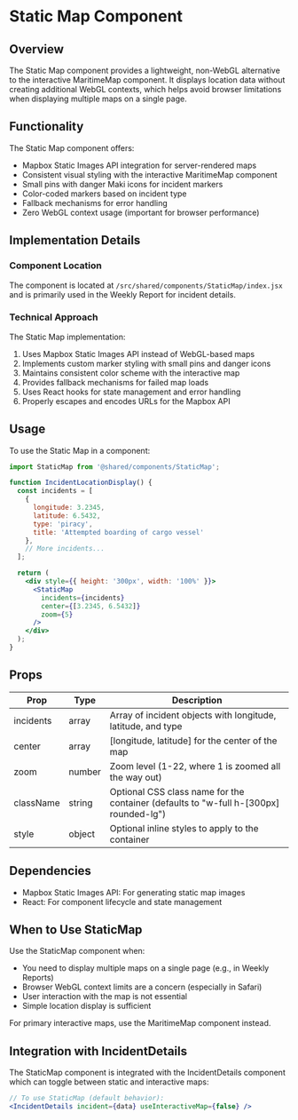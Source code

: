 # Static Map Component

## Overview

The Static Map component provides a lightweight, non-WebGL alternative to the interactive MaritimeMap component. It displays location data without creating additional WebGL contexts, which helps avoid browser limitations when displaying multiple maps on a single page.

## Functionality

The Static Map component offers:
- Mapbox Static Images API integration for server-rendered maps
- Consistent visual styling with the interactive MaritimeMap component
- Small pins with danger Maki icons for incident markers
- Color-coded markers based on incident type
- Fallback mechanisms for error handling
- Zero WebGL context usage (important for browser performance)

## Implementation Details

### Component Location

The component is located at `/src/shared/components/StaticMap/index.jsx` and is primarily used in the Weekly Report for incident details.

### Technical Approach

The Static Map implementation:
1. Uses Mapbox Static Images API instead of WebGL-based maps
2. Implements custom marker styling with small pins and danger icons
3. Maintains consistent color scheme with the interactive map
4. Provides fallback mechanisms for failed map loads
5. Uses React hooks for state management and error handling
6. Properly escapes and encodes URLs for the Mapbox API

## Usage

To use the Static Map in a component:

```jsx
import StaticMap from '@shared/components/StaticMap';

function IncidentLocationDisplay() {
  const incidents = [
    {
      longitude: 3.2345,
      latitude: 6.5432,
      type: 'piracy',
      title: 'Attempted boarding of cargo vessel'
    },
    // More incidents...
  ];

  return (
    <div style={{ height: '300px', width: '100%' }}>
      <StaticMap 
        incidents={incidents}
        center={[3.2345, 6.5432]}
        zoom={5}
      />
    </div>
  );
}
```

## Props

| Prop | Type | Description |
|------|------|-------------|
| incidents | array | Array of incident objects with longitude, latitude, and type |
| center | array | [longitude, latitude] for the center of the map |
| zoom | number | Zoom level (1-22, where 1 is zoomed all the way out) |
| className | string | Optional CSS class name for the container (defaults to "w-full h-[300px] rounded-lg") |
| style | object | Optional inline styles to apply to the container |

## Dependencies

- Mapbox Static Images API: For generating static map images
- React: For component lifecycle and state management

## When to Use StaticMap

Use the StaticMap component when:
- You need to display multiple maps on a single page (e.g., in Weekly Reports)
- Browser WebGL context limits are a concern (especially in Safari)
- User interaction with the map is not essential
- Simple location display is sufficient

For primary interactive maps, use the MaritimeMap component instead.

## Integration with IncidentDetails

The StaticMap component is integrated with the IncidentDetails component which can toggle between static and interactive maps:

```jsx
// To use StaticMap (default behavior):
<IncidentDetails incident={data} useInteractiveMap={false} />
```